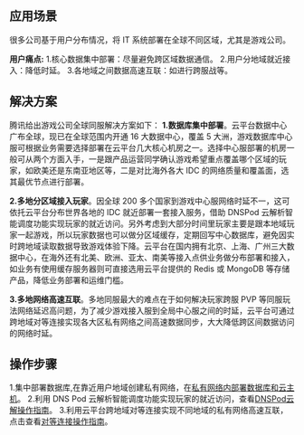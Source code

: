 ## 应用场景
很多公司基于用户分布情况，将 IT 系统部署在全球不同区域，尤其是游戏公司。

**用户痛点:**
1.核心数据集中部署：尽量避免跨区域数据通信。
2.用户分地域就近接入：降低时延。
3.各地域之间数据高速互联：如进行跨服战等。

## 解决方案
腾讯给出游戏公司全球同服解决方案如下：
**1.数据库集中部署**。云平台数据中心广布全球，现已在全球范围内开通 16 大数据中心，覆盖 5 大洲，游戏数据库中心服可根据业务需要选择部署在云平台几大核心机房之一。选择中心服部署的机房一般可从两个方面入手，一是跟产品运营同学确认游戏希望重点覆盖哪个区域的玩家，如欧美还是东南亚地区等，二是对比海外各大 IDC 的网络质量和覆盖面，选其最优节点进行部署。

**2.多地分区域接入玩家**。因全球 200 多个国家到游戏中心服网络时延不一，这可依托云平台分布世界各地的 IDC 就近部署一套接入服务，借助 DNSPod 云解析智能调度功能实现玩家的就近访问。另外考虑到大部分时间里玩家主要是跟本地域玩家一起游戏，所以玩家数据也可以做分区域缓存，定期回写中心数据库，避免因实时跨地域读取数据导致游戏体验下降。云平台在国内拥有北京、上海、广州三大数据中心，在海外还有北美、欧洲、亚太、南美等接入点供业务做分布部署和接入，如业务有使用缓存服务器则可直接选用云平台提供的 Redis 或 MongoDB 等存储产品，降低业务部署和运维门槛。

**3.多地网络高速互联**。多地同服最大的难点在于如何解决玩家跨服 PVP 等同服玩法网络延迟高问题，为了减少游戏接入服到全局中心服之间的时延，云平台可通过跨地域对等连接实现各大区私有网络之间高速数据同步，大大降低跨区间数据访问的网络时延。 

## 操作步骤
1.集中部署数据库,在靠近用户地域创建私有网络，在[私有网络内部署数据库和云主机](/document/product/215/4927#.E5.90.91.E5.AD.90.E7.BD.91.E4.B8.AD.E6.B7.BB.E5.8A.A0.E4.BA.91.E4.B8.BB.E6.9C.BA)。
2.利用 DNS Pod 云解析智能调度功能实现玩家的就近访问，查看[DNSPod云解操作指南](/document/product/302/3446)。
3.利用云平台跨地域对等连接实现不同地域的私有网络高速互联，点击查看[对等连接操作指南](/document/product/215/5000#.E5.BF.AB.E9.80.9F.E5.85.A5.E9.97.A8)。